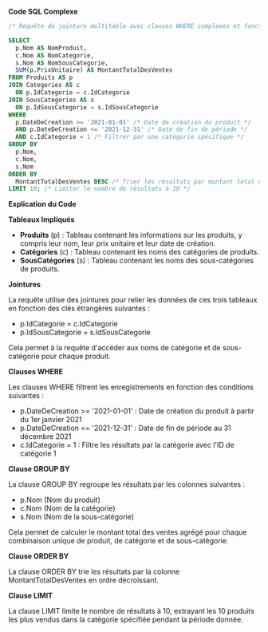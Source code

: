 **Code SQL Complexe**

```sql
/* Requête de jointure multitable avec clauses WHERE complexes et fonctions d'agrégation */

SELECT
  p.Nom AS NomProduit,
  c.Nom AS NomCategorie,
  s.Nom AS NomSousCategorie,
  SUM(p.PrixUnitaire) AS MontantTotalDesVentes
FROM Produits AS p
JOIN Categories AS c
  ON p.IdCategorie = c.IdCategorie
JOIN SousCategories AS s
  ON p.IdSousCategorie = s.IdSousCategorie
WHERE
  p.DateDeCreation >= '2021-01-01' /* Date de création du produit */
  AND p.DateDeCreation <= '2021-12-31' /* Date de fin de période */
  AND c.IdCategorie = 1 /* Filtrer par une catégorie spécifique */
GROUP BY
  p.Nom,
  c.Nom,
  s.Nom
ORDER BY
  MontantTotalDesVentes DESC /* Trier les résultats par montant total des ventes décroissant */
LIMIT 10; /* Limiter le nombre de résultats à 10 */
```

**Explication du Code**

**Tableaux Impliqués**

* **Produits** (p) : Tableau contenant les informations sur les produits, y compris leur nom, leur prix unitaire et leur date de création.
* **Catégories** (c) : Tableau contenant les noms des catégories de produits.
* **SousCatégories** (s) : Tableau contenant les noms des sous-catégories de produits.

**Jointures**

La requête utilise des jointures pour relier les données de ces trois tableaux en fonction des clés étrangères suivantes :

* p.IdCategorie = c.IdCategorie
* p.IdSousCategorie = s.IdSousCategorie

Cela permet à la requête d'accéder aux noms de catégorie et de sous-catégorie pour chaque produit.

**Clauses WHERE**

Les clauses WHERE filtrent les enregistrements en fonction des conditions suivantes :

* p.DateDeCreation >= '2021-01-01' : Date de création du produit à partir du 1er janvier 2021
* p.DateDeCreation <= '2021-12-31' : Date de fin de période au 31 décembre 2021
* c.IdCategorie = 1 : Filtre les résultats par la catégorie avec l'ID de catégorie 1

**Clause GROUP BY**

La clause GROUP BY regroupe les résultats par les colonnes suivantes :

* p.Nom (Nom du produit)
* c.Nom (Nom de la catégorie)
* s.Nom (Nom de la sous-catégorie)

Cela permet de calculer le montant total des ventes agrégé pour chaque combinaison unique de produit, de catégorie et de sous-catégorie.

**Clause ORDER BY**

La clause ORDER BY trie les résultats par la colonne MontantTotalDesVentes en ordre décroissant.

**Clause LIMIT**

La clause LIMIT limite le nombre de résultats à 10, extrayant les 10 produits les plus vendus dans la catégorie spécifiée pendant la période donnée.